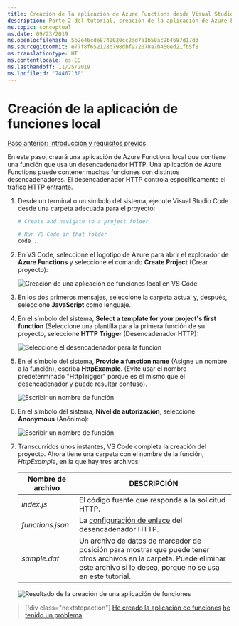 ```yaml
---
title: Creación de la aplicación de Azure Functions desde Visual Studio Code
description: Parte 2 del tutorial, creación de la aplicación de Azure Functions
ms.topic: conceptual
ms.date: 09/23/2019
ms.openlocfilehash: 5b2e46cde8740020cc2ad7a1b50ac9b4687d17d3
ms.sourcegitcommit: e77f8f652128b798dbf972078a7b460ed21fb5f8
ms.translationtype: HT
ms.contentlocale: es-ES
ms.lasthandoff: 11/25/2019
ms.locfileid: "74467130"
---
```

# <a name="create-the-local-functions-app"></a>Creación de la aplicación de funciones local

[Paso anterior: Introducción y requisitos previos](tutorial-vscode-serverless-node-01.md)

En este paso, creará una aplicación de Azure Functions local que contiene una función que usa un desencadenador HTTP. Una aplicación de Azure Functions puede contener muchas funciones con distintos desencadenadores. El desencadenador HTTP controla específicamente el tráfico HTTP entrante.

1. Desde un terminal o un símbolo del sistema, ejecute Visual Studio Code desde una carpeta adecuada para el proyecto:

    ```bash
    # Create and navigate to a project folder

    # Run VS Code in that folder
    code .
    ```

1. En VS Code, seleccione el logotipo de Azure para abrir el explorador de **Azure Functions** y seleccione el comando **Create Project** (Crear proyecto):

    ![Creación de una aplicación de funciones local en VS Code](media/functions-extension/create-function-app-project.png)

1. En los dos primeros mensajes, seleccione la carpeta actual y, después, seleccione **JavaScript** como lenguaje.

1. En el símbolo del sistema, **Select a template for your project's first function** (Seleccione una plantilla para la primera función de su proyecto, seleccione **HTTP Trigger** (Desencadenador HTTP):

    ![Seleccione el desencadenador para la función](media/functions-extension/create-function-choose-template.png)

1. En el símbolo del sistema, **Provide a function name** (Asigne un nombre a la función), escriba **HttpExample**. (Evite usar el nombre predeterminado "HttpTrigger" porque es el mismo que el desencadenador y puede resultar confuso).

    ![Escribir un nombre de función](media/functions-extension/create-function-name.png)

1. En el símbolo del sistema, **Nivel de autorización**, seleccione **Anonymous** (Anónimo):

    ![Escribir un nombre de función](media/functions-extension/create-function-anonymous-auth.png)

1. Transcurridos unos instantes, VS Code completa la creación del proyecto. Ahora tiene una carpeta con el nombre de la función, *HttpExample*, en la que hay tres archivos:

    | Nombre de archivo | DESCRIPCIÓN |
    | --- | --- |
    | *index.js* |  El código fuente que responde a la solicitud HTTP. |
    | *functions.json* | La [configuración de enlace](/azure/azure-functions/functions-triggers-bindings) del desencadenador HTTP. |
    | *sample.dat* | Un archivo de datos de marcador de posición para mostrar que puede tener otros archivos en la carpeta. Puede eliminar este archivo si lo desea, porque no se usa en este tutorial. |

    ![Resultado de la creación de una aplicación de funciones](media/functions-extension/create-function-app-results.png)

> [!div class="nextstepaction"]
> [He creado la aplicación de funciones](tutorial-vscode-serverless-node-03.md) [he tenido un problema](https://www.research.net/r/PWZWZ52?tutorial=node-deployment-azurefunctions&step=create-app)
